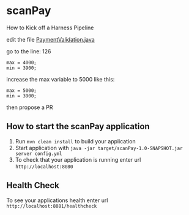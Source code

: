 # scanPay

How to Kick off a Harness Pipeline

edit the file [PaymentValidation.java](https://github.com/diegopereiraeng/payments-validation/edit/master/src/main/java/io/harness/payments/api/PaymentValidation.java)

go to the line: 126
```
max = 4000;
min = 3900;
```
increase the max variable to 5000
like this:
```
max = 5000;
min = 3900;
```
then propose a PR

How to start the scanPay application
---

1. Run `mvn clean install` to build your application
1. Start application with `java -jar target/scanPay-1.0-SNAPSHOT.jar server config.yml`
1. To check that your application is running enter url `http://localhost:8080`

Health Check
---

To see your applications health enter url `http://localhost:8081/healthcheck`

